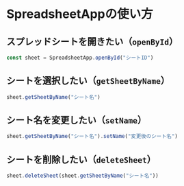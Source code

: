 # SpreadsheetAppの使い方

## スプレッドシートを開きたい（``openById``）

```js
const sheet = SpreadsheetApp.openById("シートID")
```

## シートを選択したい（``getSheetByName``）

```js
sheet.getSheetByName("シート名")
```

## シート名を変更したい（``setName``）

```js
sheet.getSheetByName("シート名").setName("変更後のシート名")
```

## シートを削除したい（``deleteSheet``）

```js
sheet.deleteSheet(sheet.getSheetByName("シート名"))
```
